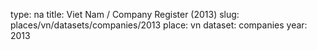 type: na
title: Viet Nam / Company Register (2013)
slug: places/vn/datasets/companies/2013
place: vn
dataset: companies
year: 2013
